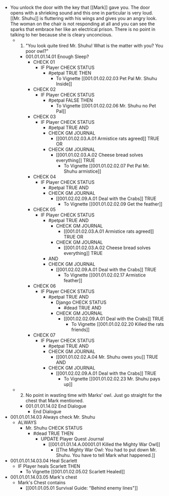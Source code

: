 - You unlock the door with the key that [[Mark]] gave you. The door opens with a shrieking sound and this one in particular is very loud. [[Mr. Shuhu]] is fluttering with his wings and gives you an angry look. The woman on the chair is not responding at all and you can see the sparks that embrace her like an electrical prison. There is no point in talking to her because she is cleary unconcious.
	- 1. "You look quite tired Mr. Shuhu! What is the matter with you? You poor owl?"
		- 001.01.01.14.01 Enough Sleep?
			- CHECK 01
				- IF Player CHECK STATUS
					- #petpal TRUE THEN
						- To Vignette [[001.01.02.02.03 Pet Pal Mr. Shuhu Inside]]
			- CHECK 02
				- IF Player CHECK STATUS
					- #petpal FALSE THEN
						- To Vignette [[001.01.02.02.06 Mr. Shuhu no Pet Pal]]
			- CHECK 03
				- IF Player CHECK STATUS
					- #petpal TRUE AND
					- CHECK GM JOURNAL
						- [[001.01.02.03.A.01 Armistice rats agreed]] TRUE OR
					- CHECK GM JOURNAL
						- [[001.01.02.03.A.02 Cheese bread solves everything]] TRUE
							- To Vignette [[001.01.02.02.07 Pet Pal Mr. Shuhu armistice]]
			- CHECK 04
				- IF Player CHECK STATUS
					- #petpal TRUE AND
					- CHECK GM JOURNAL
						- [[001.02.02.09.A.01 Deal with the Crabs]] TRUE
							- To Vignette [[001.01.02.02.09 Get the feather]]
			- CHECK 05
				- IF Player CHECK STATUS
					- #petpal TRUE AND
						- CHECK GM JOURNAL
							- [[001.01.02.03.A.01 Armistice rats agreed]] TRUE OR
						- CHECK GM JOURNAL
							- [[001.01.02.03.A.02 Cheese bread solves everything]] TRUE
					- AND
					- CHECK GM JOURNAL
						- [[001.02.02.09.A.01 Deal with the Crabs]] TRUE
							- To Vignette [[001.01.02.02.17 Armistice feather]]
			- CHECK 06
				- IF Player CHECK STATUS
					- #petpal TRUE AND
						- Django CHECK STATUS
							- #dead TRUE AND
						- CHECK GM JOURNAL
							- [[001.02.02.09.A.01 Deal with the Crabs]] TRUE
								- To Vignette [[001.01.02.02.20 Killed the rats friends]]
			- CHECK 07
				- IF Player CHECK STATUS
					- #petpal TRUE AND
					- CHECK GM JOURNAL
						- [[001.01.02.02.A.04 Mr. Shuhu owes you]] TRUE AND
					- CHECK GM JOURNAL
						- [[001.02.02.09.A.01 Deal with the Crabs]]  TRUE
							- To Vignette [[001.01.02.02.23 Mr. Shuhu pays up]]
	- 2. No point in wasting time with Marks' owl. Just go straight for the chest that Mark mentioned.
		- 001.01.01.14.02 End Dialogue
			- End Dialogue
- 001.01.01.14.03 Always check Mr. Shuhu
	- ALWAYS
		- Mr. Shuhu CHECK STATUS
			- #dead TRUE THEN
				- UPDATE Player Quest Journal
					- [[001.01.01.14.A.00001.01 Killed the Mighty War Owl]]
						- [[The Mighty War Owl: You had to put down Mr. Shuhu. You have to tell Mark what happened.]]
- 001.01.01.14.03.04 Heal Scarlett
	- IF Player heals Scarlett THEN
		- To Vignette [[001.01.02.05.02 Scarlett Healed]]
- 001.01.01.14.03.05 Mark's chest
	- Mark's Chest contains
		- [[001.01.05.01 Survival Guide: "Behind enemy lines"]]